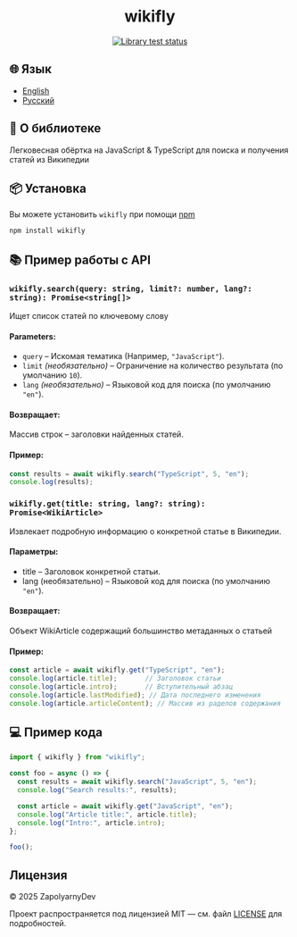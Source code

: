 <h1 align="center">wikifly</h1>

<p align="center">
  <a href="https://github.com/zapolyarnydev/wikifly/actions/workflows/tests.yml">
    <img src="https://img.shields.io/github/actions/workflow/status/zapolyarnydev/wikifly/tests.yml?style=flat&label=Library%20tests" alt="Library test status"/>
  </a>
</p>

## 🌐 Язык

- [English](README.md)
- [Русский](README.ru.md)

## 👀 О библиотеке
Легковесная обёртка на JavaScript & TypeScript для поиска и получения статей из Википедии

## 📦 Установка

Вы можете установить `wikifly` при помощи [npm](https://www.npmjs.com/)

```bash
npm install wikifly
```

## 📚 Пример работы с API

### `wikifly.search(query: string, limit?: number, lang?: string): Promise<string[]>`

Ищет список статей по ключевому слову

#### Parameters:
- `query` – Искомая тематика (Например, `"JavaScript"`).
- `limit` *(необязательно)* – Ограничение на количество результата (по умолчанию `10`).
- `lang` *(необязательно)* – Языковой код для поиска (по умолчанию `"en"`).

#### Возвращает:
Массив строк – заголовки найденных статей.

#### Пример:
```ts
const results = await wikifly.search("TypeScript", 5, "en");
console.log(results);
```

### `wikifly.get(title: string, lang?: string): Promise<WikiArticle>`

Извлекает подробную информацию о конкретной статье в Википедии.

#### Параметры:
- title – Заголовок конкретной статьи.
- lang (необязательно) – Языковой код для поиска (по умолчанию `"en"`).

#### Возвращает:
Объект WikiArticle содержащий большинство метаданных о статьей

#### Пример:
```ts
const article = await wikifly.get("TypeScript", "en");
console.log(article.title);       // Заголовок статьи
console.log(article.intro);       // Вступительный абзац
console.log(article.lastModified); // Дата последнего изменения
console.log(article.articleContent); // Массив из раделов содержания
```

## 💻 Пример кода
```ts
import { wikifly } from "wikifly";

const foo = async () => {
  const results = await wikifly.search("JavaScript", 5, "en");
  console.log("Search results:", results);

  const article = await wikifly.get("JavaScript", "en");
  console.log("Article title:", article.title);
  console.log("Intro:", article.intro);
};

foo();
```

## Лицензия

&copy; 2025 ZapolyarnyDev

Проект распространяется под лицензией MIT — см. файл [LICENSE](LICENSE) для подробностей.
